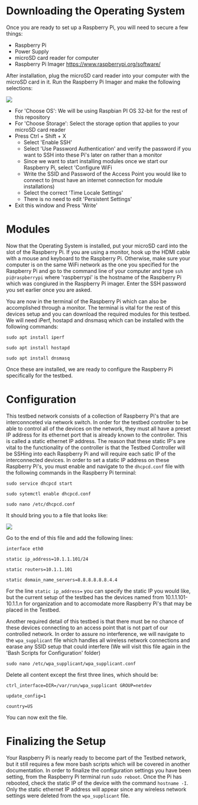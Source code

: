 # Downloading the Operating System
Once you are ready to set up a Raspberry Pi, you will need to secure a few things:
* Raspberry Pi
* Power Supply 
* microSD card reader for computer
* Raspberry Pi Imager https://www.raspberrypi.org/software/ 

After installation, plug the microSD card reader into your computer with the microSD card in it. Run the Raspberry Pi Imager and make the following selections:

![](/images/rpi_imager.png)

* For 'Choose OS': We will be using Raspbian PI OS 32-bit for the rest of this repository 
* For 'Choose Storage': Select the storage option that applies to your microSD card reader 
* Press Ctrl + Shift + X 
  * Select 'Enable SSH'
  *  Select 'Use Password Authentication' and verify the password if you want to SSH into these Pi's later on rather than a monitor 
  *  Since we want to start installing modules once we start our Raspberry Pi, select 'Configure WiFi
    * Write the SSID and Password of the Access Point you would like to connect to (must have an internet connection for module installations)
  * Select the correct 'Time Locale Settings'
  * There is no need to edit 'Persistent Settings' 
* Exit this window and Press 'Write' 

# Modules 
Now that the Operating System is installed, put your microSD card into the slot of the Raspberry Pi. If you are using a monitor, hook up the HDMI cable with a mouse and keyboard to the Raspberry Pi. Otherwise, make sure your computer is on the same WiFi network as the one you specified for the Raspberry Pi and go to the command line of your computer and type
`ssh pi@raspberrypi` where 'raspberrypi' is the hostname of the Raspberry Pi which was congiured in the Raspberry Pi imager. Enter the SSH password you set earlier once you are asked. 

You are now in the terminal of the Raspberry Pi which can also be accomplished through a monitor. The terminal is vital for the rest of this devices setup and you can download the required modules for this testbed. We will need iPerf, hostapd and dnsmasq which can be installed with the following commands:

`sudo apt install iperf`

`sudo apt install hostapd`

`sudo apt install dnsmasq`

Once these are installed, we are ready to configure the Raspberry Pi specifically for the testbed. 

# Configuration 
This testbed network consists of a collection of Raspberry Pi's that are interconnceted via network switch. In order for the testbed controller to be able to control all of the devices on the network, they must all have a preset IP address for its ethernet port that is already known to the controller. This is called a static ethernet IP address. The reason that these static IP's are vital to the functionality of the controller is that the Testbed Controller will be SSHing into each Raspberry Pi and will require each satic IP of the interconnected devices. In order to set a static IP address on these Raspberry Pi's, you must enable and navigate to the `dhcpcd.conf` file with the following commands in the Raspberry Pi terminal: 

`sudo service dhcpcd start`

`sudo sytemctl enable dhcpcd.conf`

`sudo nano /etc/dhcpcd.conf`

It should bring you to a file that looks like:

![](/images/dhcpcd.png)

Go to the end of this file and add the following lines:

`interface eth0`

`static ip_address=10.1.1.101/24` 

`static routers=10.1.1.101` 

`static domain_name_servers=8.8.8.8.8.8.4.4` 

For the line `static ip_address=` you can specify the static IP you would like, but the current setup of the testbed has the devices named from 10.1.1.101-10.1.1.n for organization and to accomodate more Raspberry Pi's that may be placed in the Testbed. 

Another required detail of this testbed is that there must be no chance of these devices connecting to an access point that is not part of our controlled network. In order to assure no interference, we will navigate to the `wpa_supplicant` file which handles all wireless network connections and earase any SSID setup that could interfere (We will visit this file again in the 'Bash Scripts for Configuration' folder)

`sudo nano /etc/wpa_supplicant/wpa_supplicant.conf` 

Delete all content except the first three lines, which should be: 

`ctrl_interface=DIR=/var/run/wpa_supplicant GROUP=netdev`

`update_config=1`

`country=US`

You can now exit the file. 

# Finalizing the Setup 
Your Raspberry Pi is nearly ready to become part of the Testbed network, but it still requires a few more bash scripts which will be covered in another documentation. In order to finalize the configuration settings you have been setting, from the Raspberry Pi terminal run `sudo reboot`. Once the Pi has rebooted, check the static IP of the device with the command `hostname -I`. Only the static ethernet IP address will appear since any wireless network settings were deleted from the `wpa_supplicant` file. 

